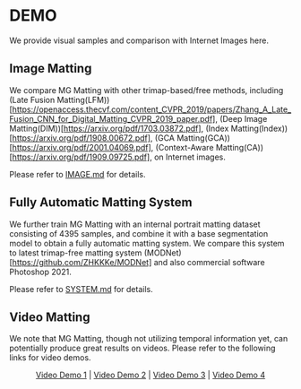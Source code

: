 # DEMO
We provide visual samples and comparison with Internet Images here.

## Image Matting
We compare MG Matting with other trimap-based/free methods, including (Late Fusion Matting\(LFM\))[https://openaccess.thecvf.com/content_CVPR_2019/papers/Zhang_A_Late_Fusion_CNN_for_Digital_Matting_CVPR_2019_paper.pdf], (Deep Image Matting\(DIM\))[https://arxiv.org/pdf/1703.03872.pdf], (Index Matting\(Index\))[https://arxiv.org/pdf/1908.00672.pdf], (GCA Matting\(GCA\))[https://arxiv.org/pdf/2001.04069.pdf], (Context-Aware Matting\(CA\))[https://arxiv.org/pdf/1909.09725.pdf], on Internet images.

Please refer to [IMAGE.md](IMAGE.md) for details.

## Fully Automatic Matting System
We further train MG Matting with an internal portrait matting dataset consisting of 4395 samples, and combine it with a base segmentation model to obtain a fully automatic matting system. We compare this system to latest trimap-free matting system (MODNet)[https://github.com/ZHKKKe/MODNet] and also commercial software Photoshop 2021.

Please refer to [SYSTEM.md](SYSTEM.md) for details.

## Video Matting
We note that MG Matting, though not utilizing temporal information yet, can potentially produce great results on videos. Please refer to the following links for video demos.

<p align="center">
  <a href="https://youtu.be/CB5pLIbRT28">Video Demo 1</a> |
  <a href="https://youtu.be/ldlvGGWTbFI">Video Demo 2</a> |
  <a href="https://youtu.be/4_4O13yA4AQ">Video Demo 3</a> |
  <a href="https://youtu.be/fOHNvrPwPrE">Video Demo 4</a> 
</p>